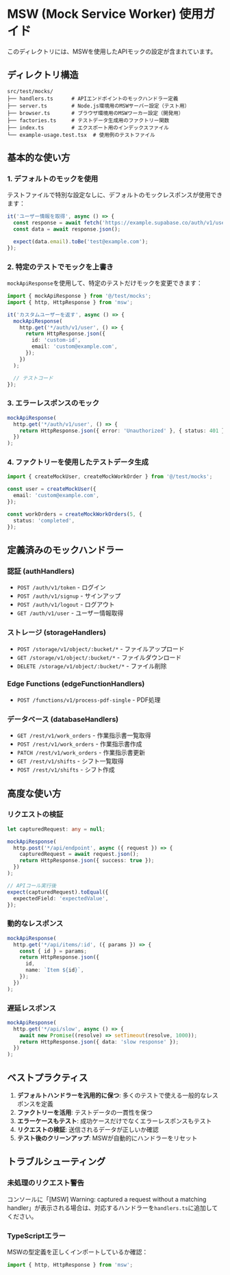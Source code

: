 # MSW (Mock Service Worker) 使用ガイド

このディレクトリには、MSWを使用したAPIモックの設定が含まれています。

## ディレクトリ構造

```
src/test/mocks/
├── handlers.ts      # APIエンドポイントのモックハンドラー定義
├── server.ts        # Node.js環境用のMSWサーバー設定（テスト用）
├── browser.ts       # ブラウザ環境用のMSWワーカー設定（開発用）
├── factories.ts     # テストデータ生成用のファクトリー関数
├── index.ts         # エクスポート用のインデックスファイル
└── example-usage.test.tsx  # 使用例のテストファイル
```

## 基本的な使い方

### 1. デフォルトのモックを使用

テストファイルで特別な設定なしに、デフォルトのモックレスポンスが使用できます：

```typescript
it('ユーザー情報を取得', async () => {
  const response = await fetch('https://example.supabase.co/auth/v1/user');
  const data = await response.json();

  expect(data.email).toBe('test@example.com');
});
```

### 2. 特定のテストでモックを上書き

`mockApiResponse`を使用して、特定のテストだけモックを変更できます：

```typescript
import { mockApiResponse } from '@/test/mocks';
import { http, HttpResponse } from 'msw';

it('カスタムユーザーを返す', async () => {
  mockApiResponse(
    http.get('*/auth/v1/user', () => {
      return HttpResponse.json({
        id: 'custom-id',
        email: 'custom@example.com',
      });
    })
  );

  // テストコード
});
```

### 3. エラーレスポンスのモック

```typescript
mockApiResponse(
  http.get('*/auth/v1/user', () => {
    return HttpResponse.json({ error: 'Unauthorized' }, { status: 401 });
  })
);
```

### 4. ファクトリーを使用したテストデータ生成

```typescript
import { createMockUser, createMockWorkOrder } from '@/test/mocks';

const user = createMockUser({
  email: 'custom@example.com',
});

const workOrders = createMockWorkOrders(5, {
  status: 'completed',
});
```

## 定義済みのモックハンドラー

### 認証 (authHandlers)

- `POST /auth/v1/token` - ログイン
- `POST /auth/v1/signup` - サインアップ
- `POST /auth/v1/logout` - ログアウト
- `GET /auth/v1/user` - ユーザー情報取得

### ストレージ (storageHandlers)

- `POST /storage/v1/object/:bucket/*` - ファイルアップロード
- `GET /storage/v1/object/:bucket/*` - ファイルダウンロード
- `DELETE /storage/v1/object/:bucket/*` - ファイル削除

### Edge Functions (edgeFunctionHandlers)

- `POST /functions/v1/process-pdf-single` - PDF処理

### データベース (databaseHandlers)

- `GET /rest/v1/work_orders` - 作業指示書一覧取得
- `POST /rest/v1/work_orders` - 作業指示書作成
- `PATCH /rest/v1/work_orders` - 作業指示書更新
- `GET /rest/v1/shifts` - シフト一覧取得
- `POST /rest/v1/shifts` - シフト作成

## 高度な使い方

### リクエストの検証

```typescript
let capturedRequest: any = null;

mockApiResponse(
  http.post('*/api/endpoint', async ({ request }) => {
    capturedRequest = await request.json();
    return HttpResponse.json({ success: true });
  })
);

// APIコール実行後
expect(capturedRequest).toEqual({
  expectedField: 'expectedValue',
});
```

### 動的なレスポンス

```typescript
mockApiResponse(
  http.get('*/api/items/:id', ({ params }) => {
    const { id } = params;
    return HttpResponse.json({
      id,
      name: `Item ${id}`,
    });
  })
);
```

### 遅延レスポンス

```typescript
mockApiResponse(
  http.get('*/api/slow', async () => {
    await new Promise((resolve) => setTimeout(resolve, 1000));
    return HttpResponse.json({ data: 'slow response' });
  })
);
```

## ベストプラクティス

1. **デフォルトハンドラーを汎用的に保つ**: 多くのテストで使える一般的なレスポンスを定義
2. **ファクトリーを活用**: テストデータの一貫性を保つ
3. **エラーケースもテスト**: 成功ケースだけでなくエラーレスポンスもテスト
4. **リクエストの検証**: 送信されるデータが正しいか確認
5. **テスト後のクリーンアップ**: MSWが自動的にハンドラーをリセット

## トラブルシューティング

### 未処理のリクエスト警告

コンソールに「[MSW] Warning: captured a request without a matching handler」が表示される場合は、対応するハンドラーを`handlers.ts`に追加してください。

### TypeScriptエラー

MSWの型定義を正しくインポートしているか確認：

```typescript
import { http, HttpResponse } from 'msw';
```
